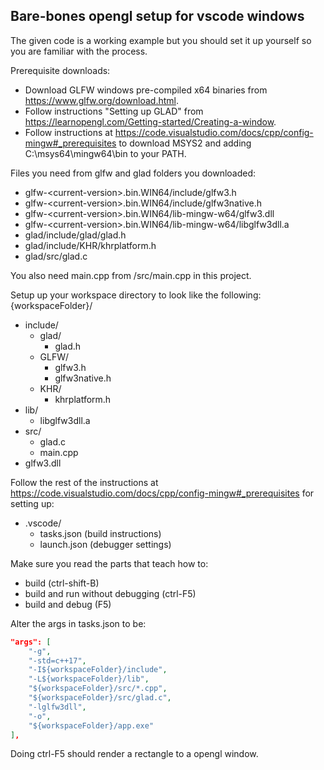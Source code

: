 ## Bare-bones opengl setup for vscode windows

The given code is a working example but you should set it up yourself so you are familiar with the process.

Prerequisite downloads:
- Download GLFW windows pre-compiled x64 binaries from https://www.glfw.org/download.html.
- Follow instructions "Setting up GLAD" from https://learnopengl.com/Getting-started/Creating-a-window. 
- Follow instructions at https://code.visualstudio.com/docs/cpp/config-mingw#_prerequisites to download MSYS2 and adding C:\msys64\mingw64\bin to your PATH.

Files you need from glfw and glad folders you downloaded:
- glfw-\<current-version>.bin.WIN64/include/glfw3.h
- glfw-\<current-version>.bin.WIN64/include/glfw3native.h
- glfw-\<current-version>.bin.WIN64/lib-mingw-w64/glfw3.dll
- glfw-\<current-version>.bin.WIN64/lib-mingw-w64/libglfw3dll.a
- glad/include/glad/glad.h
- glad/include/KHR/khrplatform.h
- glad/src/glad.c

You also need main.cpp from /src/main.cpp in this project.

Setup up your workspace directory to look like the following:   
{workspaceFolder}/
- include/
   -  glad/
      - glad.h
   - GLFW/
      - glfw3.h
      - glfw3native.h
   - KHR/
      - khrplatform.h
- lib/
   - libglfw3dll.a
- src/
   - glad.c
   - main.cpp
- glfw3.dll

Follow the rest of the instructions at https://code.visualstudio.com/docs/cpp/config-mingw#_prerequisites for setting up:

- .vscode/
    - tasks.json (build instructions)
    - launch.json (debugger settings)

Make sure you read the parts that teach how to:
- build (ctrl-shift-B)
- build and run without debugging (ctrl-F5)
- build and debug (F5)

Alter the args in tasks.json to be:
```json
"args": [
    "-g",
    "-std=c++17",
    "-I${workspaceFolder}/include",
    "-L${workspaceFolder}/lib",
    "${workspaceFolder}/src/*.cpp",
    "${workspaceFolder}/src/glad.c",
    "-lglfw3dll",
    "-o",
    "${workspaceFolder}/app.exe"
],
```

Doing ctrl-F5 should render a rectangle to a opengl window.
